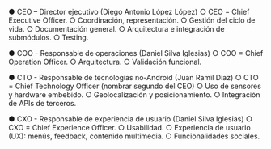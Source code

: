 ● CEO – Director ejecutivo (Diego Antonio López López)
○ CEO = Chief Executive Officer.
○ Coordinación, representación.
○ Gestión del ciclo de vida.
○ Documentación general.
○ Arquitectura e integración de submódulos.
○ Testing. 

● COO - Responsable de operaciones (Daniel Silva Iglesias)
○ COO = Chief Operation Officer.
○ Arquitectura.
○ Validación funcional.

● CTO - Responsable de tecnologías no-Android (Juan Ramil Díaz)
○ CTO = Chief Technology Officer (nombrar segundo del CEO)
○ Uso de sensores y hardware embebido.
○ Geolocalización y posicionamiento.
○ Integración de APIs de terceros. 

● CXO - Responsable de experiencia de usuario (Daniel Silva Iglesias)
○ CXO = Chief Experience Officer.
○ Usabilidad.
○ Experiencia de usuario (UX): menús, feedback, contenido multimedia.
○ Funcionalidades sociales.